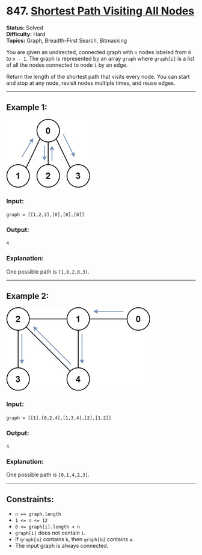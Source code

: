 # 847. [Shortest Path Visiting All Nodes](https://leetcode.com/problems/shortest-path-visiting-all-nodes/)

**Status:** Solved  
**Difficulty:** Hard  
**Topics:** Graph, Breadth-First Search, Bitmasking  


You are given an undirected, connected graph with `n` nodes labeled from `0` to `n - 1`. The graph is represented by an array `graph` where `graph[i]` is a list of all the nodes connected to node `i` by an edge.

Return the length of the shortest path that visits every node. You can start and stop at any node, revisit nodes multiple times, and reuse edges.

---

## Example 1:

![Exemplo 1](assents/exemplo1.jpg)

### Input:  
`graph = [[1,2,3],[0],[0],[0]]`

### Output:  
`4`

### Explanation:  
One possible path is `[1,0,2,0,3]`.

---

## Example 2:

![Exemplo 2](assents/exemplo2.jpg)

### Input:  
`graph = [[1],[0,2,4],[1,3,4],[2],[1,2]]`

### Output:  
`4`

### Explanation:  
One possible path is `[0,1,4,2,3]`.

---

## Constraints:

- `n == graph.length`
- `1 <= n <= 12`
- `0 <= graph[i].length < n`
- `graph[i]` does not contain `i`.
- If `graph[a]` contains `b`, then `graph[b]` contains `a`.
- The input graph is always connected.
